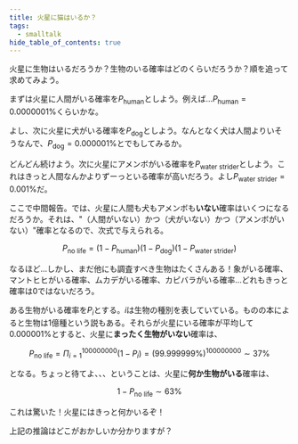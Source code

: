 ```yaml
---
title: 火星に猫はいるか？
tags:
  - smalltalk
hide_table_of_contents: true
---
```


火星に生物はいるだろうか？生物のいる確率はどのくらいだろうか？順を追って求めてみよう。

まずは火星に人間がいる確率を$P_\text{human}$としよう。例えば...$P_\text{human}=0.0000001\%$くらいかな。

よし、次に火星に犬がいる確率を$P_\text{dog}$としよう。なんとなく犬は人間よりいそうなんで、$P_\text{dog}=0.000001\%$とでもしてみるか。

どんどん続けよう。次に火星にアメンボがいる確率を$P_\text{water strider}$としよう。これはきっと人間なんかよりずーっといる確率が高いだろう。よし$P_\text{water strider}=0.001\%$だ。

ここで中間報告。では、火星に人間も犬もアメンボも**いない**確率はいくつになるだろうか。それは、"（人間がいない）かつ（犬がいない）かつ（アメンボがいない）"確率となるので、次式で与えられる。

$$
P_\text{no life}=(1-P_\text{human})(1-P_\text{dog})(1-P_\text{water strider})
$$

なるほど...しかし、まだ他にも調査すべき生物はたくさんある！象がいる確率、マントヒヒがいる確率、ムカデがいる確率、カピバラがいる確率...どれもきっと確率は0ではないだろう。

ある生物がいる確率を$P_{i}$とする。$i$は生物の種別を表していている。ものの本によると生物は1億種という説もある。それらが火星にいる確率が平均して$0.000001\%$とすると、火星に**まったく生物がいない**確率は、

$$
P_\text{no life}=\Pi_{i=1}^{100000000}(1-P_{i})=(99.999999\%)^{100000000}\sim 37\%
$$

となる。ちょっと待てよ、、、ということは、火星に**何か生物がいる**確率は、

$$
1-P_\text{no life}\sim 63\%
$$

これは驚いた！火星にはきっと何かいるぞ！

上記の推論はどこがおかしいか分かりますが？
